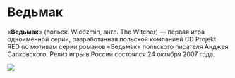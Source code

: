 # Ведьмак

«**Ведьмак**» (польск. Wiedźmin, англ. The Witcher) — первая игра одноимённой серии, разработанная польской компанией CD Projekt RED по мотивам серии романов «Ведьмак» польского писателя Анджея Сапковского. Релиз игры в России состоялся 24 октября 2007 года.
<div align="justify">
  <img src="https://static.wikia.nocookie.net/vedmak/images/f/f6/Oblozhka.jpeg/revision/latest?cb=20130813184649">
</div>

